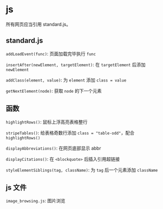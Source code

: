 # js

所有网页应当引用 standard.js。

## standard.js

`addLoadEvent(func)`: 页面加载完毕执行 `func`

`insertAfter(newElement, targetElement)`: 在 `targetElement` 后添加 `newElement`

`addClass(element, value)`: 为 `element` 添加 `class = value`

`getNextElement(node)`: 获取 `node` 的下一个元素

## 函数

`highlightRows()`: 鼠标上浮高亮表格整行

`stripeTables()`: 给表格奇数行添加 `class = "table-odd"`，配合`highlightRows()`

`displayAbbreviations()`: 在网页底部显示 abbr

`displayCitations()`: 在 `<blockquote>` 后插入引用超链接

`styleElementSiblings(tag, className)`: 为 `tag` 后一个元素添加 `className`

## js 文件

`image_browsing.js`: 图片浏览
